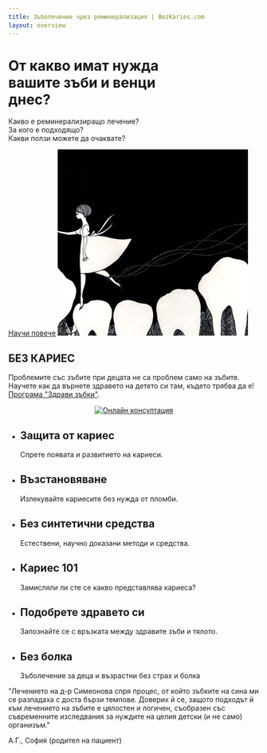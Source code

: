 ```yaml
---
title: Зъболечение чрез реминерализация | BezKaries.com
layout: overview
---
```


<div class="wrapper feature">
  <h1>
    От какво имат нужда<br />
    вашите зъби и венци<br />
    днес?
  </h1>
  <p class="intro">Какво е реминерализиращо лечение?<br />
  За кого е подходящо?<br />
Какви ползи можете да очаквате?<br /></p>
  <a href="/information/" class="button">Научи повече</a>
  <img src="/images/tooth-fairy.png" class="toothfairy" alt="tooth fairy" />
</div>

<div class="full-width dev-program-callout">
  <div class="wrapper">
    <h2>БЕЗ КАРИЕС</h2>
    <p>Проблемите със зъбите при децата не са проблем само на зъбите. Научете как да върнете здравето на детето си там, където трябва да е!<br />  
      <a href="https://programa.bezkaries.com">Програма "Здрави зъбки"</a>.</p>
  </div>
</div>

<div class="full-width feedback-callout">
  <div class="wrapper" style="margin-top: 15px; margin-bottom: 15px; text-align: center">
    <a href="https://www.healee.com/bg/580824" target="_blank"><img alt="Онлайн консултация" src="https://www.healee.com/img/buttons/btn-healee-white-large-bg.1558022028001.png" width= "265px" height="50px"/></a>
  </div>
</div>

<div class="full-width-divider">
  <ul class="wrapper highlights">
    <li class="highlight-module">
      <span class="mega-icon fa fa-shield"></span>
      <h2>Защита от кариес</h2>
      <p>Спрете появата и развитието на кариеси.</p>
    </li>
    <li class="highlight-module">
      <span class="mega-icon fa fa-recycle"></span>
      <h2>Възстановяване</h2>
      <p>Излекувайте кариесите без нужда от пломби.</p>
    </li>
    <li class="highlight-module">
      <span class="mega-icon fa fa-leaf"></span>
      <h2>Без синтетични средства</h2>
      <p>Естествени, научно доказани методи и средства.</p>
    </li>
  </ul>
</div>
<div class="full-width-divider">
  <ul class="wrapper highlights">
    <li class="highlight-module">
      <span class="mega-icon fa fa-lightbulb-o "></span>
      <h2>Кариес 101</h2>
      <p>Замисляли ли сте се какво представлява кариеса?</p>
    </li>
    <li class="highlight-module">
      <span class="mega-icon fa fa-heartbeat"></span>
      <h2>Подобрете здравето си</h2>
      <p>Запознайте се с връзката между здравите зъби и тялото.</p>
    </li>
    <li class="highlight-module">
      <span class="mega-icon fa fa-child"></span>
      <h2>Без болка</h2>
      <p>Зъболечение за деца и възрастни без страх и болка</p>
    </li>
  </ul>
</div>

<div class="full-width feedback-callout">
  <div class="wrapper">
    <p class="quotes">"Лечението на д-р Симеонова спря процес, от който зъбките на сина ми се разпадаха с доста бързи темпове. Доверих й се, защото подходът й към лечението на зъбите е цялостен и логичен, съобразен със съвременните изследвания за нуждите на целия детски (и не само) организъм."</p>
    <p class="author">А.Г., София (родител на пациент)</p>
  </div>
</div>
